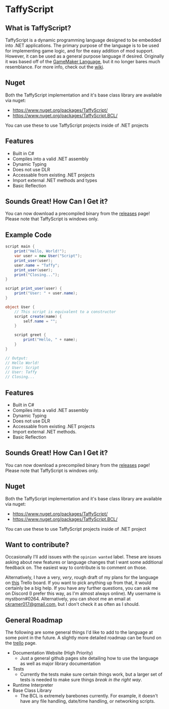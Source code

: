 # TaffyScript
## What is TaffyScript?
TaffyScript is a dynamic programming language designed to be embedded into .NET applications. The primary purpose of the language is to be used for implementing game logic, and for the easy addition of mod support. However, it can be used as a general purpose language if desired. Originally it was based off of the [GameMaker Language](https://docs.yoyogames.com/source/dadiospice/002_reference/001_gml%20language%20overview/), but it no longer bares much resemblance. For more info, check out the [wiki](https://github.com/mystborn/TaffyScript/wiki).

## Nuget
Both the TaffyScript implementation and it's base class library are available via nuget:
* https://www.nuget.org/packages/TaffyScript/
* https://www.nuget.org/packages/TaffyScript.BCL/

You can use these to use TaffyScript projects inside of .NET projects

## Features
* Built in C#
* Compiles into a valid .NET assembly
* Dynamic Typing
* Does not use DLR
* Accessable from existing .NET projects
* Import external .NET methods and types
* Basic Reflection

## Sounds Great! How Can I Get it?
You can now download a precompiled binary from the [releases](https://github.com/mystborn/TaffyScript/releases) page! Please note that TaffyScript is windows only. 

## Example Code
```cs
script main {
    print("Hello, World!");
    var user = new User("Script");
    print_user(user);
    user.name = "Taffy";
    print_user(user);
    print("Closing...");
}

script print_user(user) {
    print("User: " + user.name);
}

object User {
    // This script is equivalent to a constructor
    script create(name) {
        self.name = "";
    }

    script greet {
        print("Hello, " + name);
    }
}

// Output:
// Hello World!
// User: Script
// User: Taffy
// Closing...
```

## Features
* Built in C#
* Compiles into a valid .NET assembly
* Dynamic Typing
* Does not use DLR
* Accessable from existing .NET projects
* Import external .NET methods.
* Basic Reflection

## Sounds Great! How Can I Get it?
You can now download a precompiled binary from the [releases](https://github.com/mystborn/TaffyScript/releases) page! Please note that TaffyScript is windows only.

## Nuget
Both the TaffyScript implementation and it's base class library are available via nuget:
* https://www.nuget.org/packages/TaffyScript/
* https://www.nuget.org/packages/TaffyScript.BCL/

You can use these to use TaffyScript projects inside of .NET project

## Want to contribute?
Occasionally I'll add issues with the `opinion wanted` label. These are issues asking about new features or language changes that I want some additional feedback on. The easiest way to contribute is to comment on those.

Alternatively, I have a very, _very_, rough draft of my plans for the language on [this](https://trello.com/b/suLDsBDJ/taffyscript) Trello board. If you want to pick anything up from that, it would certainly be a big help. If you have any further questions, you can ask me on Discord (I prefer this way, as I'm almost always online). My username is mystborn#0264. Alternatively, you can shoot me an email at ckramer017@gmail.com, but I don't check it as often as I should.

## General Roadmap
The following are some general things I'd like to add to the language at some point in the future. A slightly more detailed roadmap can be found on the [trello](https://trello.com/b/suLDsBDJ/taffyscript) page.

* Documentation Website (High Priority)
    * Just a general github pages site detailing how to use the language as well as major library documentation
* Tests
    * Currently the tests make sure certain things work, but a larger set of tests is needed to make sure things _break in the right way_.
* Runtime Interpreter
* Base Class Library
    * The BCL is extremely barebones currently. For example, it doesn't have any file handling, date/time handling, or networking scripts.
